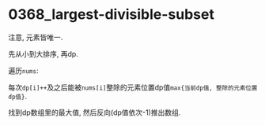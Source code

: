 # 0368_largest-divisible-subset

注意, 元素皆唯一.

先从小到大排序, 再dp.

遍历`nums`:

每次`dp[i]++`及之后能被`nums[i]`整除的元素位置dp值`max{当前dp值, 整除的元素位置dp值}`.

找到dp数组里的最大值, 然后反向(dp值依次-1)推出数组.
